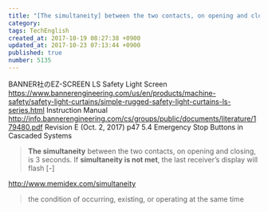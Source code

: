 ```yaml
---
title: "[The simultaneity] between the two contacts, on opening and closing, is 3 seconds. | If [simultaneity is not met]"
category: 
tags: TechEnglish
created_at: 2017-10-19 08:27:38 +0900
updated_at: 2017-10-23 07:13:44 +0900
published: true
number: 5135
---
```


BANNER社のEZ-SCREEN LS Safety Light Screen
https://www.bannerengineering.com/us/en/products/machine-safety/safety-light-curtains/simple-rugged-safety-light-curtains-ls-series.html
Instruction Manual
http://info.bannerengineering.com/cs/groups/public/documents/literature/179480.pdf
Revision E (Oct. 2, 2017)
p47
5.4 Emergency Stop Buttons in Cascaded Systems

> **The simultaneity** between the two contacts, on opening and closing, is 3 seconds.
> If **simultaneity is not met**, the last receiver’s display will flash [-]

http://www.memidex.com/simultaneity
> the condition of occurring, existing, or operating at the same time
